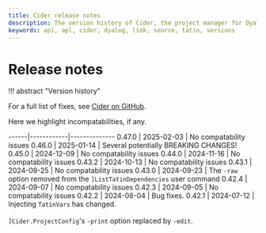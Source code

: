 ```yaml
---
title: Cider release notes
description: The version history of Cider, the project manager for Dyalog APL software authors.
keywords: api, apl, cider, dyalog, link, source, tatin, versions
---
```

# Release notes


!!! abstract "Version history"

For a full list of fixes, see [Cider on GitHub](https://github.com/aplteam/Cider/releases).

Here we highlight incompatabilities, if any.

<style>
  .nowrap {
    white-space: nowrap;
  }
</style>

------|------------|--------------
0.47.0 | 2025-02-03 | No compatability issues
0.46.0 | 2025-01-14 | Several potentially BREAKING CHANGES!
0.45.0 | 2024-12-09 | No compatability issues
0.44.0 | 2024-11-16 | No compatability issues
0.43.2 | 2024-10-13 | No compatability issues
0.43.1 | 2024-09-25 | No compatability issues
0.43.0 | 2024-09-23 | The `-raw` option removed from the `]ListTatinDependencies` user command
0.42.4 | 2024-09-07 | No compatability issues
0.42.3 | 2024-09-05 | No compatability issues
0.42.2 | <span class="nowrap">2024-08-04</span> | Bug fixes.
0.42.1 | 2024-07-12 | Injecting `TatinVars` has changed.<br><br>`]Cider.ProjectConfig`'s `-print` option replaced by `-edit`.














